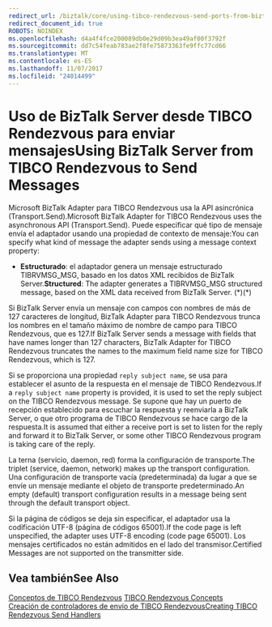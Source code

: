 ```yaml
---
redirect_url: /biztalk/core/using-tibco-rendezvous-send-ports-from-biztalk-server/
redirect_document_id: true
ROBOTS: NOINDEX
ms.openlocfilehash: d4a4f4fce200089db0e29d09b3ea49af00f3792f
ms.sourcegitcommit: dd7c54feab783ae2f8fe75873363fe9ffc77cd66
ms.translationtype: MT
ms.contentlocale: es-ES
ms.lasthandoff: 11/07/2017
ms.locfileid: "24014499"
---
```

# <a name="using-biztalk-server-from-tibco-rendezvous-to-send-messages"></a><span data-ttu-id="186b6-101">Uso de BizTalk Server desde TIBCO Rendezvous para enviar mensajes</span><span class="sxs-lookup"><span data-stu-id="186b6-101">Using BizTalk Server from TIBCO Rendezvous to Send Messages</span></span>
<span data-ttu-id="186b6-102">Microsoft BizTalk Adapter para TIBCO Rendezvous usa la API asincrónica (Transport.Send).</span><span class="sxs-lookup"><span data-stu-id="186b6-102">Microsoft BizTalk Adapter for TIBCO Rendezvous uses the asynchronous API (Transport.Send).</span></span> <span data-ttu-id="186b6-103">Puede especificar qué tipo de mensaje envía el adaptador usando una propiedad de contexto de mensaje:</span><span class="sxs-lookup"><span data-stu-id="186b6-103">You can specify what kind of message the adapter sends using a message context property:</span></span>  
  
-   <span data-ttu-id="186b6-104">**Estructurado**: el adaptador genera un mensaje estructurado TIBRVMSG_MSG, basado en los datos XML recibidos de BizTalk Server.</span><span class="sxs-lookup"><span data-stu-id="186b6-104">**Structured**: The adapter generates a TIBRVMSG_MSG structured message, based on the XML data received from BizTalk Server.</span></span> <span data-ttu-id="186b6-105">(\*)</span><span class="sxs-lookup"><span data-stu-id="186b6-105">(\*)</span></span>  
  
 <span data-ttu-id="186b6-106">Si BizTalk Server envía un mensaje con campos con nombres de más de 127 caracteres de longitud, BizTalk Adapter para TIBCO Rendezvous trunca los nombres en el tamaño máximo de nombre de campo para TIBCO Rendezvous, que es 127.</span><span class="sxs-lookup"><span data-stu-id="186b6-106">If BizTalk Server sends a message with fields that have names longer than 127 characters, BizTalk Adapter for TIBCO Rendezvous truncates the names to the maximum field name size for TIBCO Rendezvous, which is 127.</span></span>  
  
 <span data-ttu-id="186b6-107">Si se proporciona una propiedad `reply subject name`, se usa para establecer el asunto de la respuesta en el mensaje de TIBCO Rendezvous.</span><span class="sxs-lookup"><span data-stu-id="186b6-107">If a `reply subject name` property is provided, it is used to set the reply subject on the TIBCO Rendezvous message.</span></span> <span data-ttu-id="186b6-108">Se supone que hay un puerto de recepción establecido para escuchar la respuesta y reenviarla a BizTalk Server, o que otro programa de TIBCO Rendezvous se hace cargo de la respuesta.</span><span class="sxs-lookup"><span data-stu-id="186b6-108">It is assumed that either a receive port is set to listen for the reply and forward it to BizTalk Server, or some other TIBCO Rendezvous program is taking care of the reply.</span></span>  
  
 <span data-ttu-id="186b6-109">La terna (servicio, daemon, red) forma la configuración de transporte.</span><span class="sxs-lookup"><span data-stu-id="186b6-109">The triplet (service, daemon, network) makes up the transport configuration.</span></span> <span data-ttu-id="186b6-110">Una configuración de transporte vacía (predeterminada) da lugar a que se envíe un mensaje mediante el objeto de transporte predeterminado.</span><span class="sxs-lookup"><span data-stu-id="186b6-110">An empty (default) transport configuration results in a message being sent through the default transport object.</span></span>  
  
 <span data-ttu-id="186b6-111">Si la página de códigos se deja sin especificar, el adaptador usa la codificación UTF-8 (página de códigos 65001).</span><span class="sxs-lookup"><span data-stu-id="186b6-111">If the code page is left unspecified, the adapter uses UTF-8 encoding (code page 65001).</span></span> <span data-ttu-id="186b6-112">Los mensajes certificados no están admitidos en el lado del transmisor.</span><span class="sxs-lookup"><span data-stu-id="186b6-112">Certified Messages are not supported on the transmitter side.</span></span>  
  
## <a name="see-also"></a><span data-ttu-id="186b6-113">Vea también</span><span class="sxs-lookup"><span data-stu-id="186b6-113">See Also</span></span>  
 <span data-ttu-id="186b6-114">[Conceptos de TIBCO Rendezvous](../core/tibco-rendezvous-concepts.md) </span><span class="sxs-lookup"><span data-stu-id="186b6-114">[TIBCO Rendezvous Concepts](../core/tibco-rendezvous-concepts.md) </span></span>  
 [<span data-ttu-id="186b6-115">Creación de controladores de envío de TIBCO Rendezvous</span><span class="sxs-lookup"><span data-stu-id="186b6-115">Creating TIBCO Rendezvous Send Handlers</span></span>](../core/creating-tibco-rendezvous-send-handlers.md)
